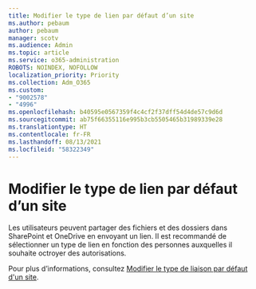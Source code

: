 ```yaml
---
title: Modifier le type de lien par défaut d’un site
ms.author: pebaum
author: pebaum
manager: scotv
ms.audience: Admin
ms.topic: article
ms.service: o365-administration
ROBOTS: NOINDEX, NOFOLLOW
localization_priority: Priority
ms.collection: Adm_O365
ms.custom:
- "9002578"
- "4996"
ms.openlocfilehash: b40595e0567359f4c4cf2f37dff54d4de57c9d6d
ms.sourcegitcommit: ab75f66355116e995b3cb5505465b31989339e28
ms.translationtype: HT
ms.contentlocale: fr-FR
ms.lasthandoff: 08/13/2021
ms.locfileid: "58322349"
---
```

# <a name="change-the-default-link-type-for-a-site"></a>Modifier le type de lien par défaut d’un site

Les utilisateurs peuvent partager des fichiers et des dossiers dans SharePoint et OneDrive en envoyant un lien. Il est recommandé de sélectionner un type de lien en fonction des personnes auxquelles il souhaite octroyer des autorisations.

Pour plus d’informations, consultez [Modifier le type de liaison par défaut d'un site](https://docs.microsoft.com/sharepoint/change-default-sharing-link).
